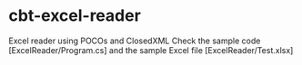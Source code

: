 # cbt-excel-reader
Excel reader using POCOs and ClosedXML
Check the sample code [ExcelReader/Program.cs] and the sample Excel file [ExcelReader/Test.xlsx]
